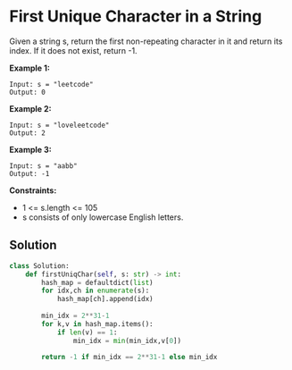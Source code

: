 <h1>First Unique Character in a String</h1>

<p>
Given a string s, return the first non-repeating character in it and return its index. If it does not exist, return -1.

<b>Example 1:</b>

    Input: s = "leetcode"
    Output: 0
    
<b>Example 2:</b>

    Input: s = "loveleetcode"
    Output: 2
    
<b>Example 3:</b>

    Input: s = "aabb"
    Output: -1

<b>Constraints:</b>

- 1 <= s.length <= 105
- s consists of only lowercase English letters.

<h2>Solution</h2>

```python
class Solution:
    def firstUniqChar(self, s: str) -> int:
        hash_map = defaultdict(list)
        for idx,ch in enumerate(s):
            hash_map[ch].append(idx)
        
        min_idx = 2**31-1
        for k,v in hash_map.items():
            if len(v) == 1:
                min_idx = min(min_idx,v[0])
        
        return -1 if min_idx == 2**31-1 else min_idx
```

